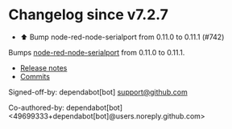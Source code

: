 # Changelog since v7.2.7
- ⬆️ Bump node-red-node-serialport from 0.11.0 to 0.11.1 (#742)

Bumps [node-red-node-serialport](https://github.com/node-red/node-red-nodes) from 0.11.0 to 0.11.1.
- [Release notes](https://github.com/node-red/node-red-nodes/releases)
- [Commits](https://github.com/node-red/node-red-nodes/commits)

Signed-off-by: dependabot[bot] <support@github.com>

Co-authored-by: dependabot[bot] <49699333+dependabot[bot]@users.noreply.github.com> 
